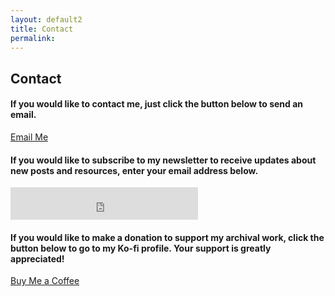 ```yaml
---
layout: default2
title: Contact
permalink:
---
```


<!-- Featured Section -->
<section class="featured">
  <h1>Contact</h1>
</section>

<div class="wrapper2">
<h4>If you would like to contact me, just click the button below to send an email.</h4> 

<div class="button-container">
  <a href="mailto:lynnfieldhistorical@gmail.com" class="blue-button" target="_blank" rel="noopener noreferrer">
    Email Me
  </a>
</div>


<h4>If you would like to subscribe to my newsletter to receive updates about new posts and resources, enter your email address below.</h4>
</div>

<div class="iframe-container">
<iframe src="https://embeds.beehiiv.com/8629e436-1e67-4fff-8d10-613e7de53686?slim=true" data-test-id="beehiiv-embed" height="52" frameborder="0" scrolling="no" style="margin: 0; border-radius: 0px !important; background-color: transparent;"></iframe>
</div>

<div class="wrapper2">
<h4>If you would like to make a donation to support my archival work, click the button below to go to my Ko-fi profile. Your support is greatly appreciated!</h4>
</div>

<div class="button-container">
  <a href="https://ko-fi.com/valwade" class="blue-button" target="_blank" rel="noopener noreferrer">
    Buy Me a Coffee
  </a>
</div>